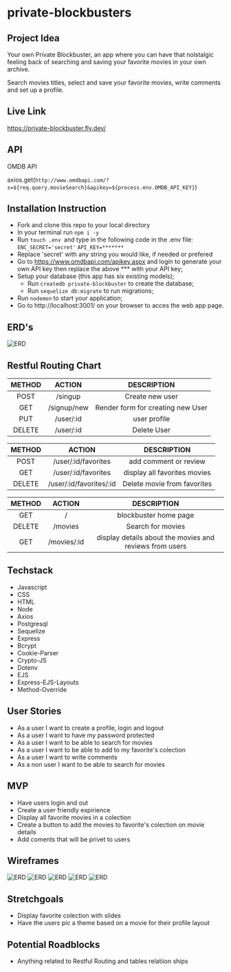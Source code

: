 # private-blockbusters

## Project Idea
Your own Private Blockbuster, an app where you can have that nolstalgic feeling back of searching and saving your favorite movies in your own archive.

Search movies titles, select and save your favorite movies, write comments and set up a profile.

## Live Link

https://private-blockbuster.fly.dev/

## API 
OMDB API

  axios.get(`http://www.omdbapi.com/?s=${req.query.movieSearch}&apikey=${process.env.OMDB_API_KEY}`)

## Installation Instruction
* Fork and clone this repo to your local directory
* In your terminal run ` npm i -y `
* Run `touch .env `and type in the following code in the .env file:
``` ENC_SECRET='secret' ```
``` API_KEY=******* ``` 
* Replace 'secret' with any string you would like, if needed or prefered
* Go to https://www.omdbapi.com/apikey.aspx and login to generate your own API key then replace the above *** with your API key;
* Setup your database (this app has six existing models);
  * Run `createdb private-blockbuster` to create the database;
  * Run `sequelize db:migrate` to run migrations;
* Run `nodemon` to start your application;
* Go to http://localhost:3001/ on your browser to acces the web app page.
## ERD's

![ERD](./imgs/Screen%20Shot%202022-09-13%20at%202.44.11%20PM.png)

## Restful Routing Chart

| METHOD |   ACTION    |           DESCRIPTION             |
|:------:|:-----------:|:---------------------------------:|
| POST   | /singup     | Create new user                   |
| GET    | /signup/new | Render form for creating new User |
| PUT    | /user/:id   | user profile                      |
| DELETE | /user/:id  | Delete User                       |

| METHOD |   ACTION    |            DESCRIPTION               |
|:------:|:-----------:|:------------------------------------:|
| POST   | /user/:id/favorites| add comment or review         |
| GET    | /user/:id/favorites| display all favorites movies  |
| DELETE | /user/:id/favorites/:id|Delete movie from favorites|

| METHOD |   ACTION    |            DESCRIPTION               |
|:------:|:-----------:|:------------------------------------:|
| GET    |         /   |        blockbuster home page         |
| DELETE |    /movies  |         Search for movies            |
| GET    | /movies/:id |display details about the movies and reviews from users|

## Techstack

* Javascript
* CSS
* HTML
* Node
* Axios
* Postgresql
* Sequelize
* Express
* Bcrypt
* Cookie-Parser
* Crypto-JS
* Dotenv
* EJS
* Express-EJS-Layouts
* Method-Override

## User Stories

* As a user I want to create a profile, login and logout
* As a user I want to have my password protected
* As a user I want to be able to search for movies
* As a user I want to be able to add to my favorite's colection
* As a user I want to write comments
* As a non user I want to be able to search for movies

## MVP

* Have users login and out 
* Create a user friendly expirience
* Display all favorite movies in a colection 
* Create a button to add the movies to favorite's colection on movie details
* Add coments that will be privet to users


## Wireframes
![ERD](./imgs/Slice%201.png)
![ERD](./imgs/Slice%201%20(1).png)
![ERD](./imgs/Slice%201%20(2).png)
![ERD](./imgs/Slice%201%20(3).png)
![ERD](./imgs/Slice%201%20(4).png)

## Stretchgoals

* Display favorite colection with slides
* Have the users pic a theme based on a movie for their profile layout

## Potential Roadblocks
* Anything related to Restful Routing and tables relatiion ships